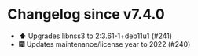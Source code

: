 # Changelog since v7.4.0
- ⬆️ Upgrades libnss3 to 2:3.61-1+deb11u1 (#241) 
- 🎆 Updates maintenance/license year to 2022 (#240) 
